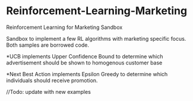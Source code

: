 # Reinforcement-Learning-Marketing
Reinforcement Learning for Marketing Sandbox

Sandbox to implement a few RL algorithms with marketing specific focus.
Both samples are borrowed code.

*UCB implements Upper Confidence Bound to determine which advertisement should be shown to homogenous customer base

*Next Best Action implements Epsilon Greedy to determine which individuals should receive promotion.

//Todo: update with new examples
